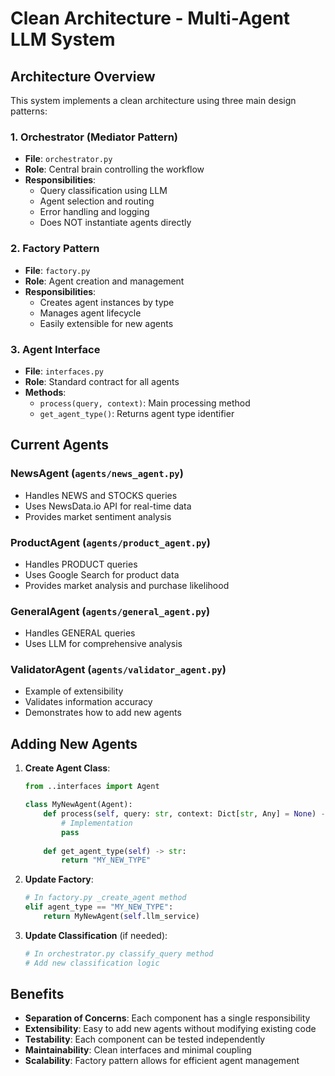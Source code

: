 # Clean Architecture - Multi-Agent LLM System

## Architecture Overview

This system implements a clean architecture using three main design patterns:

### 1. Orchestrator (Mediator Pattern)
- **File**: `orchestrator.py`
- **Role**: Central brain controlling the workflow
- **Responsibilities**:
  - Query classification using LLM
  - Agent selection and routing
  - Error handling and logging
  - Does NOT instantiate agents directly

### 2. Factory Pattern
- **File**: `factory.py`
- **Role**: Agent creation and management
- **Responsibilities**:
  - Creates agent instances by type
  - Manages agent lifecycle
  - Easily extensible for new agents

### 3. Agent Interface
- **File**: `interfaces.py`
- **Role**: Standard contract for all agents
- **Methods**:
  - `process(query, context)`: Main processing method
  - `get_agent_type()`: Returns agent type identifier

## Current Agents

### NewsAgent (`agents/news_agent.py`)
- Handles NEWS and STOCKS queries
- Uses NewsData.io API for real-time data
- Provides market sentiment analysis

### ProductAgent (`agents/product_agent.py`)
- Handles PRODUCT queries
- Uses Google Search for product data
- Provides market analysis and purchase likelihood

### GeneralAgent (`agents/general_agent.py`)
- Handles GENERAL queries
- Uses LLM for comprehensive analysis

### ValidatorAgent (`agents/validator_agent.py`)
- Example of extensibility
- Validates information accuracy
- Demonstrates how to add new agents

## Adding New Agents

1. **Create Agent Class**:
   ```python
   from ..interfaces import Agent
   
   class MyNewAgent(Agent):
       def process(self, query: str, context: Dict[str, Any] = None) -> str:
           # Implementation
           pass
       
       def get_agent_type(self) -> str:
           return "MY_NEW_TYPE"
   ```

2. **Update Factory**:
   ```python
   # In factory.py _create_agent method
   elif agent_type == "MY_NEW_TYPE":
       return MyNewAgent(self.llm_service)
   ```

3. **Update Classification** (if needed):
   ```python
   # In orchestrator.py classify_query method
   # Add new classification logic
   ```

## Benefits

- **Separation of Concerns**: Each component has a single responsibility
- **Extensibility**: Easy to add new agents without modifying existing code
- **Testability**: Each component can be tested independently
- **Maintainability**: Clean interfaces and minimal coupling
- **Scalability**: Factory pattern allows for efficient agent management